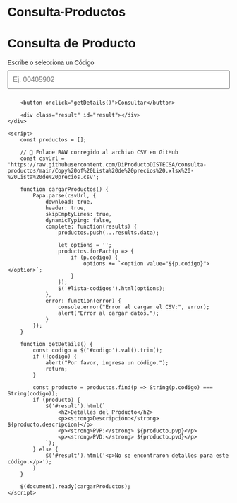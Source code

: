 # Consulta-Productos
<!DOCTYPE html>
<html lang="es">
<head>
    <meta charset="UTF-8">
    <meta name="viewport" content="width=device-width, initial-scale=1.0">
    <title>Consulta de Productos</title>
    <script src="https://code.jquery.com/jquery-3.6.0.min.js"></script>
    <script src="https://cdnjs.cloudflare.com/ajax/libs/PapaParse/5.3.2/papaparse.min.js"></script>
    <style>
        body { font-family: Arial, sans-serif; margin: 20px; }
        .container { max-width: 600px; margin: 0 auto; }
        input, button { padding: 10px; margin: 10px 0; width: 100%; font-size: 16px; }
        .result { margin-top: 20px; }
    </style>
</head>
<body>
    <div class="container">
        <h1>Consulta de Producto</h1>
        <label for="codigo">Escribe o selecciona un Código</label>
        <input list="lista-codigos" id="codigo" name="codigo" placeholder="Ej. 00405902">
        <datalist id="lista-codigos"></datalist>

        <button onclick="getDetails()">Consultar</button>

        <div class="result" id="result"></div>
    </div>

    <script>
        const productos = [];

        // 🔁 Enlace RAW corregido al archivo CSV en GitHub
        const csvUrl = 'https://raw.githubusercontent.com/DiProductoDISTECSA/consulta-productos/main/Copy%20of%20Lista%20de%20precios%20.xlsx%20-%20Lista%20de%20precios.csv';

        function cargarProductos() {
            Papa.parse(csvUrl, {
                download: true,
                header: true,
                skipEmptyLines: true,
                dynamicTyping: false,
                complete: function(results) {
                    productos.push(...results.data);

                    let options = '';
                    productos.forEach(p => {
                        if (p.codigo) {
                            options += `<option value="${p.codigo}"></option>`;
                        }
                    });
                    $('#lista-codigos').html(options);
                },
                error: function(error) {
                    console.error("Error al cargar el CSV:", error);
                    alert("Error al cargar datos.");
                }
            });
        }

        function getDetails() {
            const codigo = $('#codigo').val().trim();
            if (!codigo) {
                alert("Por favor, ingresa un código.");
                return;
            }

            const producto = productos.find(p => String(p.codigo) === String(codigo));
            if (producto) {
                $('#result').html(`
                    <h2>Detalles del Producto</h2>
                    <p><strong>Descripción:</strong> ${producto.descripcion}</p>
                    <p><strong>PVP:</strong> ${producto.pvp}</p>
                    <p><strong>PVD:</strong> ${producto.pvd}</p>
                `);
            } else {
                $('#result').html('<p>No se encontraron detalles para este código.</p>');
            }
        }

        $(document).ready(cargarProductos);
    </script>
</body>
</html>
